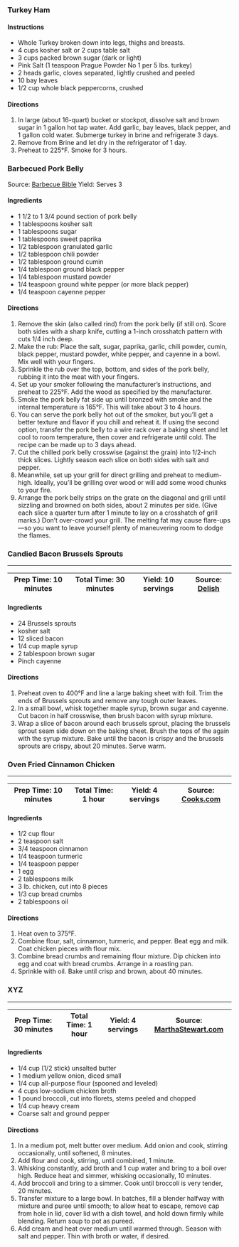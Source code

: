 ### Turkey Ham

#### Instructions
* Whole Turkey broken down into legs, thighs and breasts.
* 4 cups kosher salt or 2 cups table salt
* 3 cups packed brown sugar (dark or light)
* Pink Salt (1 teaspoon Prague Powder No 1 per 5 lbs. turkey)
* 2 heads garlic, cloves separated, lightly crushed and peeled
* 10 bay leaves
* 1/2 cup whole black peppercorns, crushed

#### Directions

1. In large (about 16-quart) bucket or stockpot, dissolve salt and
   brown sugar in 1 gallon hot tap water. Add garlic, bay leaves, black
   pepper, and 1 gallon cold water. Submerge turkey in brine and
   refrigerate 3 days.
2. Remove from Brine and let dry in the refrigerator of 1 day.
3. Preheat to 225&deg;F. Smoke for 3 hours.



### Barbecued Pork Belly

Source: [Barbecue Bible](https://barbecuebible.com/recipe/barbecued-pork-belly/)
Yield: Serves 3

#### Ingredients
* 1 1/2 to 1 3/4 pound section of pork belly
* 1	tablespoons	kosher salt
* 1	tablespoons	sugar
* 1	tablespoons	sweet paprika
* 1/2	tablespoon granulated garlic
* 1/2	tablespoon chili powder
* 1/2	tablespoon ground cumin
* 1/4	tablespoon ground black pepper
* 1/4	tablespoon mustard powder
* 1/4	teaspoon ground white pepper (or more black pepper)
* 1/4	teaspoon cayenne pepper

#### Directions
1. Remove the skin (also called rind) from the pork belly (if still on). Score
   both sides with a sharp knife, cutting a 1-inch crosshatch pattern with cuts
   1/4 inch deep.
2. Make the rub: Place the salt, sugar, paprika, garlic, chili powder, cumin,
   black pepper, mustard powder, white pepper, and cayenne in a bowl. Mix well
   with your fingers.
3. Sprinkle the rub over the top, bottom, and sides of the pork belly, rubbing
   it into the meat with your fingers.
4. Set up your smoker following the manufacturer’s instructions, and preheat
   to 225&deg;F. Add the wood as specified by the manufacturer.
5. Smoke the pork belly fat side up until bronzed with smoke and the internal
   temperature is 165&deg;F. This will take about 3 to 4 hours.
6. You can serve the pork belly hot out of the smoker, but you’ll get a better
   texture and flavor if you chill and reheat it. If using the second option,
   transfer the pork belly to a wire rack over a baking sheet and let cool to
   room temperature, then cover and refrigerate until cold. The recipe can be
   made up to 3 days ahead.
7. Cut the chilled pork belly crosswise (against the grain) into 1/2-inch thick
   slices. Lightly season each slice on both sides with salt and pepper.
8. Meanwhile, set up your grill for direct grilling and preheat to medium-high.
   Ideally, you’ll be grilling over wood or will add some wood chunks to your
   fire.
9. Arrange the pork belly strips on the grate on the diagonal and grill until
   sizzling and browned on both sides, about 2 minutes per side. (Give each
   slice a quarter turn after 1 minute to lay on a crosshatch of grill marks.)
   Don’t over-crowd your grill. The melting fat may cause flare-ups—so you
   want to leave yourself plenty of maneuvering room to dodge the flames.

### Candied Bacon Brussels Sprouts
---

| Prep Time: 10 minutes | Total Time: 30 minutes | Yield: 10 servings | Source: [Delish](http://www.delish.com/cooking/recipe-ideas/recipes/a57257/candied-bacon-brussels-sprouts-recipe/) |
|-----------------------|------------------------|--------------------|--------|

#### Ingredients
* 24 Brussels sprouts
* kosher salt
* 12 sliced bacon
* 1/4 cup maple syrup
* 2 tablespoon brown sugar
* Pinch cayenne

#### Directions
1. Preheat oven to 400&deg;F and line a large baking sheet with foil. Trim the
   ends of Brussels sprouts and remove any tough outer leaves.
2. In a small bowl, whisk together maple syrup, brown sugar and cayenne. Cut
   bacon in half crosswise, then brush bacon with syrup mixture.
3. Wrap a slice of bacon around each brussels sprout, placing the brussels
   sprout seam side down on the baking sheet. Brush the tops of the again with
   the syrup mixture. Bake until the bacon is crispy and the brussels sprouts
   are crispy, about 20 minutes. Serve warm.

### Oven Fried Cinnamon Chicken
---

| Prep Time: 10 minutes | Total Time: 1 hour | Yield: 4 servings | Source: [Cooks.com](http://www.cooks.com/recipe/ro82k54m/oven-fried-cinnamon-chicken.html) |
|-----------------------|------------------------|--------------------|--------|

#### Ingredients
* 1/2 cup flour
* 2 teaspoon salt
* 3/4 teaspoon cinnamon
* 1/4 teaspoon turmeric
* 1/4 teaspoon pepper
* 1 egg
* 2 tablespoons milk
* 3 lb. chicken, cut into 8 pieces
* 1/3 cup bread crumbs
* 2 tablespoons oil

#### Directions
1. Heat oven to 375&deg;F.
2. Combine flour, salt, cinnamon, turmeric, and pepper. Beat egg and milk.
   Coat chicken pieces with flour mix.
3. Combine bread crumbs and remaining flour mixture. Dip chicken into egg and
   coat with bread crumbs. Arrange in a roasting pan.
4. Sprinkle with oil. Bake until crisp and brown, about 40 minutes.

### XYZ
---

| Prep Time: 30 minutes | Total Time: 1 hour | Yield: 4 servings | Source: [MarthaStewart.com](https://www.marthastewart.com/897878/cream-broccoli-soup) |
|-----------------------|--------------------|-------------------|--------|

#### Ingredients
* 1/4 cup (1/2 stick) unsalted butter
* 1 medium yellow onion, diced small
* 1/4 cup all-purpose flour (spooned and leveled)
* 4 cups low-sodium chicken broth
* 1 pound broccoli, cut into florets, stems peeled and chopped
* 1/4 cup heavy cream
* Coarse salt and ground pepper

#### Directions
1. In a medium pot, melt butter over medium. Add onion and cook, stirring
   occasionally, until softened, 8 minutes.
2. Add flour and cook, stirring, until combined, 1 minute.
3. Whisking constantly, add broth and 1 cup water and bring to a boil over
   high. Reduce heat and simmer, whisking occasionally, 10 minutes.
4. Add broccoli and bring to a simmer. Cook until broccoli is very tender,
   20 minutes.
5. Transfer mixture to a large bowl. In batches, fill a blender halfway with
   mixture and puree until smooth; to allow heat to escape, remove cap from
   hole in lid, cover lid with a dish towel, and hold down firmly while
   blending. Return soup to pot as pureed.
6. Add cream and heat over medium until warmed through. Season with salt and
   pepper. Thin with broth or water, if desired.
